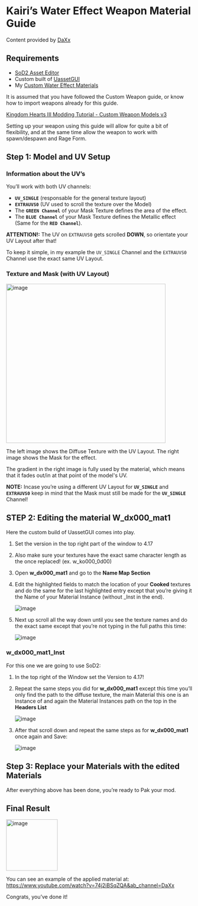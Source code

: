 # Kairi’s Water Effect Weapon Material Guide
Content provided by [DaXx](https://www.youtube.com/@daxx2756)

## Requirements

- [SoD2 Asset Editor](https://www.mediafire.com/file/mwpc8cm0342o7ep/SoD2.zip/file)
- Custom built of [UassetGUI](https://www.mediafire.com/file/dayra532z63y5t6/UassetGUI.zip/file)
- My [Custom Water Effect Materials](https://www.mediafire.com/file/euieb6jscy3xj3z/Custom+Water+Mat.zip/file)

It is assumed that you have followed the Custom Weapon guide, or know how to import weapons already for this guide.

[Kingdom Hearts III Modding Tutorial - Custom Weapon Models v3](https://www.youtube.com/watch?v=y0gY-ZY-QU8&t=0s&ab_channel=dallin1016)

Setting up your weapon using this guide will allow for quite a bit of flexibility, and at the same time allow the weapon to work with spawn/despawn and Rage Form.

## Step 1: Model and UV Setup

### Information about the UV’s

You’ll work with both UV channels:

- **``UV_SINGLE``** (responsable for the general texture layout)
- **``EXTRAUVS0``** (UV used to scroll the texture over the Model)
- The **``GREEN Channel``** of your Mask Texture defines the area of the effect.
- The **``BLUE Channel``** of your Mask Texture defines the Metallic effect (Same for the **``RED Channel``**).

**ATTENTION!:** The UV on ``EXTRAUVS0`` gets scrolled **DOWN**, so orientate your UV Layout after that!

To keep it simple, in my example the ``UV_SINGLE`` Channel and the ``EXTRAUVS0`` Channel use the exact same UV Layout.

### Texture and Mask (with UV Layout)

<img width="431" alt="image" src="https://github.com/KH3-Modding-Org/OpenKH3Modding/assets/6775975/1a837b82-8cc3-42cb-b69e-8100535905fd">

The left image shows the Diffuse Texture with the UV Layout. The right image shows the Mask for the effect.

The gradient in the right image is fully used by the material, which means that it fades out/in at that point of the model's UV.

**NOTE:** Incase you’re using a different UV Layout for **``UV_SINGLE``** and **``EXTRAUVS0``** keep in mind that the Mask must still be made for the **``UV_SINGLE``** Channel!

## STEP 2: Editing the material W_dx000_mat1

Here the custom build of UassetGUI comes into play. 
1. Set the version in the top right part of the window to 4.17
1. Also make sure your textures have the exact same character length as the once replaced! (ex. w_ko000_0d00)
1. Open **w_dx000_mat1** and go to the **Name Map Section**
1. Edit the highlighted fields to match the location of your **Cooked** textures and do the same for the last highlighted entry except that you’re giving it the Name of your Material Instance (without \_Inst in the end).

    ![image](https://github.com/KH3-Modding-Org/OpenKH3Modding/assets/6775975/4e194046-c810-4230-b3dd-0afefb147cdd)

1. Next up scroll all the way down until you see the texture names and do the exact same except that you’re not typing in the full paths this time:

    ![image](https://github.com/KH3-Modding-Org/OpenKH3Modding/assets/6775975/04227246-2fae-4f3e-9207-590f90cf41fa)

### w_dx000_mat1_Inst

For this one we are going to use SoD2:

1. In the top right of the Window set the Version to 4.17!
1. Repeat the same steps you did for **w_dx000_mat1** except this time you’ll only find the path to the diffuse texture, the main Material this one is an Instance of and again the Material Instances path on the top in the **Headers List**

    ![image](https://github.com/KH3-Modding-Org/OpenKH3Modding/assets/6775975/52fe65a4-4ca4-4563-acde-4255dfbee9b2)

1. After that scroll down and repeat the same steps as for **w_dx000_mat1** once again and Save:

    ![image](https://github.com/KH3-Modding-Org/OpenKH3Modding/assets/6775975/5b099aa3-96c6-4ec8-8643-08131c0d0a3c)

## Step 3: Replace your Materials with the edited Materials

After everything above has been done, you’re ready to Pak your mod.

## Final Result

<img width="139" alt="image" src="https://github.com/KH3-Modding-Org/OpenKH3Modding/assets/6775975/00bd4a3c-502c-4d66-a09a-7c65824d0e7f">

You can see an example of the applied material at:
<https://www.youtube.com/watch?v=74j2iBSqZQA&ab_channel=DaXx>

Congrats, you’ve done it!
